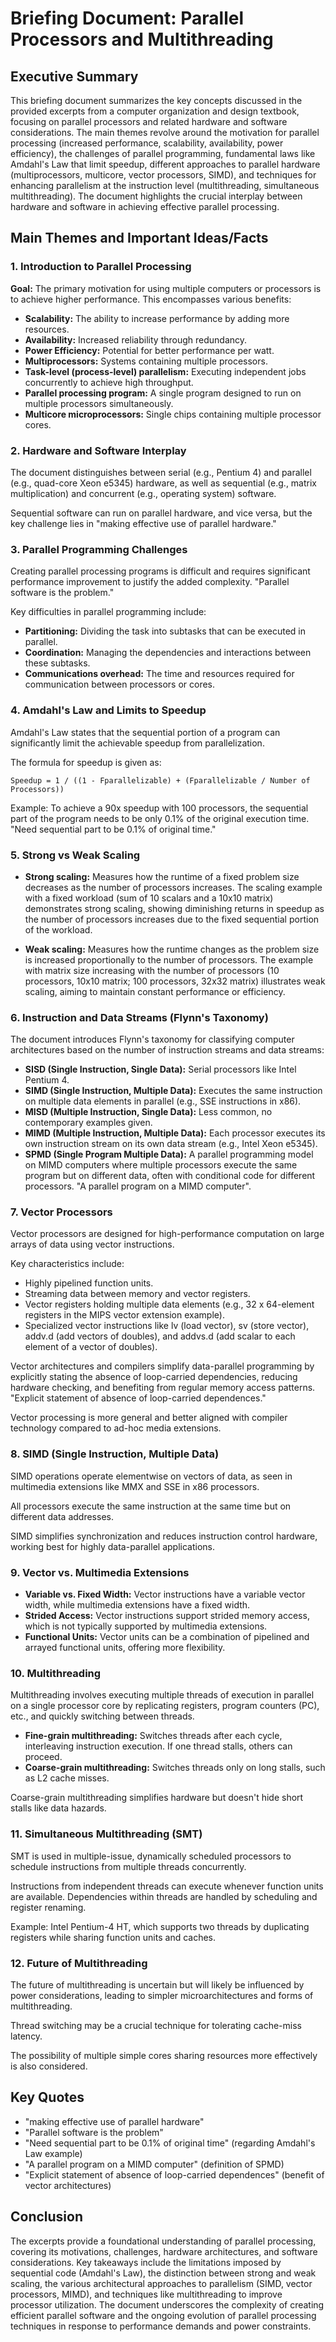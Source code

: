 # Briefing Document: Parallel Processors and Multithreading

## Executive Summary

This briefing document summarizes the key concepts discussed in the provided excerpts from a computer organization and design textbook, focusing on parallel processors and related hardware and software considerations. The main themes revolve around the motivation for parallel processing (increased performance, scalability, availability, power efficiency), the challenges of parallel programming, fundamental laws like Amdahl's Law that limit speedup, different approaches to parallel hardware (multiprocessors, multicore, vector processors, SIMD), and techniques for enhancing parallelism at the instruction level (multithreading, simultaneous multithreading). The document highlights the crucial interplay between hardware and software in achieving effective parallel processing.

## Main Themes and Important Ideas/Facts

### 1. Introduction to Parallel Processing

**Goal:** The primary motivation for using multiple computers or processors is to achieve higher performance. This encompasses various benefits:
- **Scalability:** The ability to increase performance by adding more resources.
- **Availability:** Increased reliability through redundancy.
- **Power Efficiency:** Potential for better performance per watt.
- **Multiprocessors:** Systems containing multiple processors.
- **Task-level (process-level) parallelism:** Executing independent jobs concurrently to achieve high throughput.
- **Parallel processing program:** A single program designed to run on multiple processors simultaneously.
- **Multicore microprocessors:** Single chips containing multiple processor cores.

### 2. Hardware and Software Interplay

The document distinguishes between serial (e.g., Pentium 4) and parallel (e.g., quad-core Xeon e5345) hardware, as well as sequential (e.g., matrix multiplication) and concurrent (e.g., operating system) software.

Sequential software can run on parallel hardware, and vice versa, but the key challenge lies in "making effective use of parallel hardware."

### 3. Parallel Programming Challenges

Creating parallel processing programs is difficult and requires significant performance improvement to justify the added complexity. "Parallel software is the problem."

Key difficulties in parallel programming include:
- **Partitioning:** Dividing the task into subtasks that can be executed in parallel.
- **Coordination:** Managing the dependencies and interactions between these subtasks.
- **Communications overhead:** The time and resources required for communication between processors or cores.

### 4. Amdahl's Law and Limits to Speedup

Amdahl's Law states that the sequential portion of a program can significantly limit the achievable speedup from parallelization.

The formula for speedup is given as:
```
Speedup = 1 / ((1 - Fparallelizable) + (Fparallelizable / Number of Processors))
```

Example: To achieve a 90x speedup with 100 processors, the sequential part of the program needs to be only 0.1% of the original execution time. "Need sequential part to be 0.1% of original time."

### 5. Strong vs Weak Scaling

- **Strong scaling:** Measures how the runtime of a fixed problem size decreases as the number of processors increases. The scaling example with a fixed workload (sum of 10 scalars and a 10x10 matrix) demonstrates strong scaling, showing diminishing returns in speedup as the number of processors increases due to the fixed sequential portion of the workload.

- **Weak scaling:** Measures how the runtime changes as the problem size is increased proportionally to the number of processors. The example with matrix size increasing with the number of processors (10 processors, 10x10 matrix; 100 processors, 32x32 matrix) illustrates weak scaling, aiming to maintain constant performance or efficiency.

### 6. Instruction and Data Streams (Flynn's Taxonomy)

The document introduces Flynn's taxonomy for classifying computer architectures based on the number of instruction streams and data streams:

- **SISD (Single Instruction, Single Data):** Serial processors like Intel Pentium 4.
- **SIMD (Single Instruction, Multiple Data):** Executes the same instruction on multiple data elements in parallel (e.g., SSE instructions in x86).
- **MISD (Multiple Instruction, Single Data):** Less common, no contemporary examples given.
- **MIMD (Multiple Instruction, Multiple Data):** Each processor executes its own instruction stream on its own data stream (e.g., Intel Xeon e5345).
- **SPMD (Single Program Multiple Data):** A parallel programming model on MIMD computers where multiple processors execute the same program but on different data, often with conditional code for different processors. "A parallel program on a MIMD computer".

### 7. Vector Processors

Vector processors are designed for high-performance computation on large arrays of data using vector instructions.

Key characteristics include:
- Highly pipelined function units.
- Streaming data between memory and vector registers.
- Vector registers holding multiple data elements (e.g., 32 x 64-element registers in the MIPS vector extension example).
- Specialized vector instructions like lv (load vector), sv (store vector), addv.d (add vectors of doubles), and addvs.d (add scalar to each element of a vector of doubles).

Vector architectures and compilers simplify data-parallel programming by explicitly stating the absence of loop-carried dependencies, reducing hardware checking, and benefiting from regular memory access patterns. "Explicit statement of absence of loop-carried dependences."

Vector processing is more general and better aligned with compiler technology compared to ad-hoc media extensions.

### 8. SIMD (Single Instruction, Multiple Data)

SIMD operations operate elementwise on vectors of data, as seen in multimedia extensions like MMX and SSE in x86 processors.

All processors execute the same instruction at the same time but on different data addresses.

SIMD simplifies synchronization and reduces instruction control hardware, working best for highly data-parallel applications.

### 9. Vector vs. Multimedia Extensions

- **Variable vs. Fixed Width:** Vector instructions have a variable vector width, while multimedia extensions have a fixed width.
- **Strided Access:** Vector instructions support strided memory access, which is not typically supported by multimedia extensions.
- **Functional Units:** Vector units can be a combination of pipelined and arrayed functional units, offering more flexibility.

### 10. Multithreading

Multithreading involves executing multiple threads of execution in parallel on a single processor core by replicating registers, program counters (PC), etc., and quickly switching between threads.

- **Fine-grain multithreading:** Switches threads after each cycle, interleaving instruction execution. If one thread stalls, others can proceed.
- **Coarse-grain multithreading:** Switches threads only on long stalls, such as L2 cache misses.

Coarse-grain multithreading simplifies hardware but doesn't hide short stalls like data hazards.

### 11. Simultaneous Multithreading (SMT)

SMT is used in multiple-issue, dynamically scheduled processors to schedule instructions from multiple threads concurrently.

Instructions from independent threads can execute whenever function units are available. Dependencies within threads are handled by scheduling and register renaming.

Example: Intel Pentium-4 HT, which supports two threads by duplicating registers while sharing function units and caches.

### 12. Future of Multithreading

The future of multithreading is uncertain but will likely be influenced by power considerations, leading to simpler microarchitectures and forms of multithreading.

Thread switching may be a crucial technique for tolerating cache-miss latency.

The possibility of multiple simple cores sharing resources more effectively is also considered.

## Key Quotes

- "making effective use of parallel hardware"
- "Parallel software is the problem"
- "Need sequential part to be 0.1% of original time" (regarding Amdahl's Law example)
- "A parallel program on a MIMD computer" (definition of SPMD)
- "Explicit statement of absence of loop-carried dependences" (benefit of vector architectures)

## Conclusion

The excerpts provide a foundational understanding of parallel processing, covering its motivations, challenges, hardware architectures, and software considerations. Key takeaways include the limitations imposed by sequential code (Amdahl's Law), the distinction between strong and weak scaling, the various architectural approaches to parallelism (SIMD, vector processors, MIMD), and techniques like multithreading to improve processor utilization. The document underscores the complexity of creating efficient parallel software and the ongoing evolution of parallel processing techniques in response to performance demands and power constraints.
